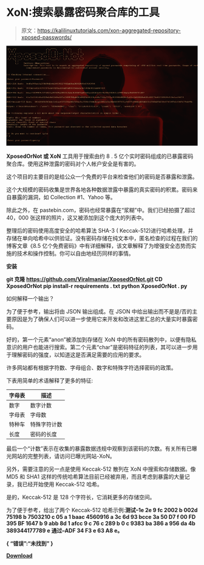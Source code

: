 # XoN:搜索暴露密码聚合库的工具

> 原文：<https://kalilinuxtutorials.com/xon-aggregated-repository-xposed-passwords/>

[![XoN : Tool To Search An Aggregated Repository Of Xposed Passwords](img/24ea5cb6e6ab10790aaa95e431606e88.png "XoN : Tool To Search An Aggregated Repository Of Xposed Passwords")](https://1.bp.blogspot.com/-3Mj1yGvJCpc/XhXkq5dSEXI/AAAAAAAAEUo/fGRp1u7XNW0nmm8GbZi3W-6Okt-U_XxGACLcBGAsYHQ/s1600/XposedOrNot%25281%2529.png)

**XposedOrNot 或 XoN** 工具用于搜索由约 8 . 5 亿个实时密码组成的已暴露密码聚合库。使用这种泄露的密码对个人帐户安全是有害的。

这个项目的主要目的是给公众一个免费的平台来检查他们的密码是否暴露和泄露。

这个大规模的密码收集是世界各地各种数据泄露中暴露的真实密码的积累。密码来自暴露的漏洞，如 Collection #1、Yahoo 等。

除此之外，在 pastebin.com，密码也经常暴露在“浆糊”中。我们已经拍摄了超过 40，000 张这样的照片，这又被添加到这个庞大的列表中。

整理后的密码使用高度安全的哈希算法 SHA-3 ( Keccak-512)进行哈希处理，并存储在单向哈希中以供验证。没有密码存储在纯文本中，匿名检查的过程在我们的博客文章《8.5 亿个免费密码》中有详细解释，该文章解释了为增强安全态势而实施的技术和操作控制。你可以自由地经历同样的事情。

**安装**

**git 克隆 https://github.com/Viralmaniar/XposedOrNot.git
CD XposedOrNot
pip install-r requirements . txt
python XposedOrNot . py**

如何解释一个输出？

为了便于参考，输出将由 JSON 输出组成。在 JSON 中给出输出而不是是/否的主要原因是为了确保人们可以进一步使用它来开发和改进这里汇总的大量实时暴露密码。

好的，第一个元素“anon”被添加到存储在 XoN 中的所有密码散列中，以便有隐私意识的用户也能进行搜索。第二个元素“char”是密码特征的列表，其可以进一步用于理解密码的强度，以知道这是否满足需要的应用的要求。

许多网站都有根据字符数、字母组合、数字和特殊字符选择密码的政策。

下表用简单的术语解释了更多的特征:

| 字母表 | 描述 |
| --- | --- |
| 数字 | 数字计数 |
| 字母表 | 字母数 |
| 特种车 | 特殊字符计数 |
| 长度 | 密码的长度 |

最后一个“计数”表示在收集的暴露数据违规中观察到该密码的次数。有关所有已曝光网站的完整列表，请访问已曝光网站-XoN。

另外，需要注意的另一点是使用 Keccak-512 散列在 XoN 中搜索和存储数据。像 MD5 和 SHA1 这样的传统哈希算法目前已经被弃用，而且考虑到暴露的大量记录，我已经开始使用 Keccak-512 哈希。

是的，Keccak-512 是 128 个字符长，它消耗更多的存储空间。

为了便于参考，给出了两个 Keccak-512 哈希示例:**测试–1e 2e 9 fc 2002 b 002d 75198 b 7503210 c 05 a 1 baac 4560916 a 3c 6d 93 bcce 3a 50 D7 f 00 FD 395 BF 1647 b 9 abb 8d 1 afcc 9 c 76 c 289 b 0 c 9383 ba 386 a 956 da 4b 389344177789 e 通过–ADF 34 F3 e 63 A8 e。**

**{
“错误”:“未找到”
}**

[**Download**](https://github.com/Viralmaniar/XposedOrNot)